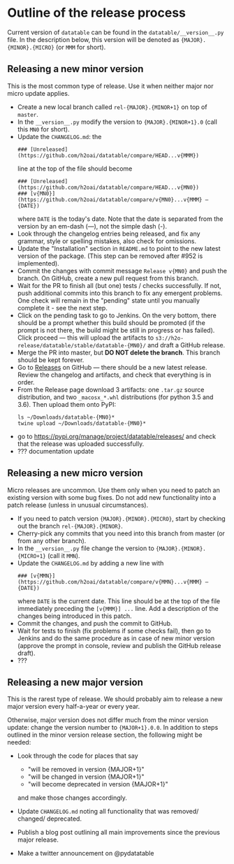 <!---
  This Source Code Form is subject to the terms of the Mozilla Public
  License, v. 2.0. If a copy of the MPL was not distributed with this
  file, You can obtain one at http://mozilla.org/MPL/2.0/.
-->

# Outline of the release process

Current version of `datatable` can be found in the `datatable/__version__.py`
file. In the description below, this version will be denoted as
`{MAJOR}.{MINOR}.{MICRO}` (or `MMM` for short).


## Releasing a new minor version

This is the most common type of release. Use it when neither major nor micro
update applies.

- Create a new local branch called `rel-{MAJOR}.{MINOR+1}` on top of `master`.
- In the `__version__.py` modify the version to `{MAJOR}.{MINOR+1}.0` (call
  this `MN0` for short).
- Update the `CHANGELOG.md`: the
    ```
    ### [Unreleased](https://github.com/h2oai/datatable/compare/HEAD...v{MMM})
    ```
  line at the top of the file should become
    ```
    ### [Unreleased](https://github.com/h2oai/datatable/compare/HEAD...v{MN0})
    ### [v{MN0}](https://github.com/h2oai/datatable/compare/v{MN0}...v{MMM} — {DATE})
    ```
  where `DATE` is the today's date. Note that the date is separated from the
  version by an em-dash (—), not the simple dash (-).
- Look through the changelog entries being released, and fix any grammar,
  style or spelling mistakes, also check for omissions.
- Update the "Installation" section in `README.md` to point to the new
  latest version of the package. (This step can be removed after #952 is
  implemented).
- Commit the changes with commit message `Release v{MN0}` and push the branch.
  On GitHub, create a new pull request from this branch.
- Wait for the PR to finish all (but one) tests / checks successfully. If not,
  push additional commits into this branch to fix any emergent problems. One
  check will remain in the "pending" state until you manually complete it -
  see the next step.
- Click on the pending task to go to Jenkins. On the very bottom, there should
  be a prompt whether this build should be promoted (if the prompt is not there,
  the build might be still in progress or has failed). Click proceed — this
  will upload the artifacts to `s3://h2o-release/datatable/stable/datatable-{MN0}/`
  and draft a GitHub release.
- Merge the PR into master, but **DO NOT delete the branch**. This branch
  should be kept forever.
- Go to [Releases](https://github.com/h2oai/datatable/releases) on GitHub —
  there should be a new latest release. Review the changelog and artifacts, and
  check that everything is in order.
- From the Release page download 3 artifacts: one `.tar.gz` source distribution,
  and two `_macosx_*.whl` distributions (for python 3.5 and 3.6). Then upload
  them onto PyPI:
  ```
  ls ~/Downloads/datatable-{MN0}*
  twine upload ~/Downloads/datatable-{MN0}*
  ```
- go to https://pypi.org/manage/project/datatable/releases/ and check that the
  release was uploaded successfully.
- ??? documentation update



## Releasing a new micro version

Micro releases are uncommon. Use them only when you need to patch an existing
version with some bug fixes. Do not add new functionality into a patch release
(unless in unusual circumstances).

- If you need to patch version `{MAJOR}.{MINOR}.{MICRO}`, start by checking out
  the branch `rel-{MAJOR}.{MINOR}`.
- Cherry-pick any commits that you need into this branch from master (or from
  any other branch).
- In the `__version__.py` file change the version to `{MAJOR}.{MINOR}.{MICRO+1}`
  (call it `MMN`).
- Update the `CHANGELOG.md` by adding a new line with
    ```
    ### [v{MMN}](https://github.com/h2oai/datatable/compare/v{MMN}...v{MMM} — {DATE})
    ```
  where `DATE` is the current date. This line should be at the top of the file
  immediately preceding the `[v{MMM}] ...` line. Add a description of the
  changes being introduced in this patch.
- Commit the changes, and push the commit to GitHub.
- Wait for tests to finish (fix problems if some checks fail), then go to Jenkins
  and do the same procedure as in case of new minor version (approve the prompt
  in console, review and publish the GitHub release draft).
- ???



## Releasing a new major version

This is the rarest type of release. We should probably aim to release a new
major version every half-a-year or every year.

Otherwise, major version does not differ much from the minor version update:
change the version number to `{MAJOR+1}.0.0`. In addition to steps outlined
in the minor version release section, the following might be needed:

- Look through the code for places that say
    - "will be removed in version {MAJOR+1}"
    - "will be changed in version {MAJOR+1}"
    - "will become deprecated in version {MAJOR+1}"

  and make those changes accordingly.

- Update `CHANGELOG.md` noting all functionality that was removed/ changed/
  deprecated.

- Publish a blog post outlining all main improvements since the previous major
  release.

- Make a twitter announcement on @pydatatable
